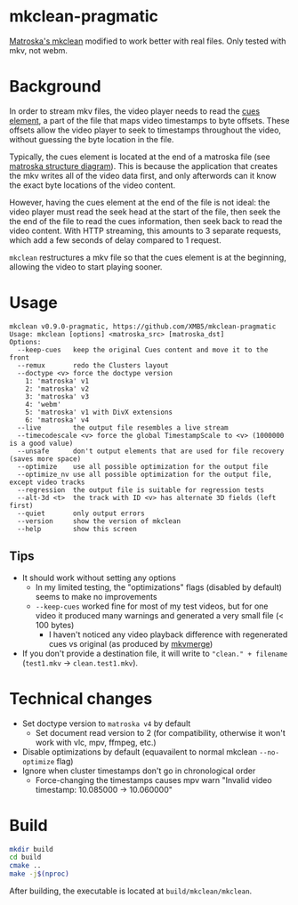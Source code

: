 # mkclean-pragmatic

[Matroska's mkclean](https://www.matroska.org/downloads/mkclean.html) modified to work better with real files. Only tested with mkv, not webm.

# Background

In order to stream mkv files, the video player needs to read the [cues element](https://www.matroska.org/technical/cues.html), a part of the file that maps video timestamps to byte offsets. These offsets allow the video player to seek to timestamps throughout the video, without guessing the byte location in the file.

Typically, the cues element is located at the end of a matroska file (see [matroska structure diagram](https://www.matroska.org/technical/diagram.html)). This is because the application that creates the mkv writes all of the video data first, and only afterwords can it know the exact byte locations of the video content.

However, having the cues element at the end of the file is not ideal: the video player must read the seek head at the start of the file, then seek the the end of the file to read the cues information, then seek back to read the video content. With HTTP streaming, this amounts to 3 separate requests, which add a few seconds of delay compared to 1 request.

`mkclean` restructures a mkv file so that the cues element is at the beginning, allowing the video to start playing sooner.

# Usage

```
mkclean v0.9.0-pragmatic, https://github.com/XMB5/mkclean-pragmatic
Usage: mkclean [options] <matroska_src> [matroska_dst]
Options:
  --keep-cues   keep the original Cues content and move it to the front
  --remux       redo the Clusters layout
  --doctype <v> force the doctype version
    1: 'matroska' v1
    2: 'matroska' v2
    3: 'matroska' v3
    4: 'webm'
    5: 'matroska' v1 with DivX extensions
    6: 'matroska' v4
  --live        the output file resembles a live stream
  --timecodescale <v> force the global TimestampScale to <v> (1000000 is a good value)
  --unsafe      don't output elements that are used for file recovery (saves more space)
  --optimize    use all possible optimization for the output file
  --optimize_nv use all possible optimization for the output file, except video tracks
  --regression  the output file is suitable for regression tests
  --alt-3d <t>  the track with ID <v> has alternate 3D fields (left first)
  --quiet       only output errors
  --version     show the version of mkclean
  --help        show this screen
```

## Tips

- It should work without setting any options
  - In my limited testing, the "optimizations" flags (disabled by default) seems to make no improvements
  - `--keep-cues` worked fine for most of my test videos, but for one video it produced many warnings and generated a very small file (< 100 bytes)
    - I haven't noticed any video playback difference with regenerated cues vs original (as produced by [mkvmerge](https://mkvtoolnix.download/doc/mkvmerge.html))
- If you don't provide a destination file, it will write to `"clean." + filename` (`test1.mkv` -> `clean.test1.mkv`).

# Technical changes

- Set doctype version to `matroska v4` by default
  - Set document read version to 2 (for compatibility, otherwise it won't work with vlc, mpv, ffmpeg, etc.)
- Disable optimizations by default (equavailent to normal mkclean `--no-optimize` flag)
- Ignore when cluster timestamps don't go in chronological order
  - Force-changing the timestamps causes mpv warn "Invalid video timestamp: 10.085000 -> 10.060000"

# Build

```bash
mkdir build
cd build
cmake ..
make -j$(nproc)
```
After building, the executable is located at `build/mkclean/mkclean`.
